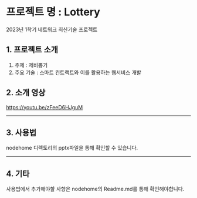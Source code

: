 # 프로젝트 명 : Lottery

2023년 1학기 네트워크 최신기술 프로젝트

## 1. 프로젝트 소개

1. 주제 : 제비뽑기
2. 주요 기술 : 스마트 컨트랙트와 이를 활용하는 웹서비스 개발

## 2. 소개 영상

https://youtu.be/zFeeD6HJguM

---

## 3. 사용법

nodehome 디렉토리의 pptx파일을 통해 확인할 수 있습니다.

---

## 4. 기타

사용법에서 추가해야할 사항은 nodehome의 Readme.md를 통해 확인해야합니다.
